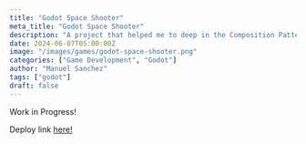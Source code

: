 ```yaml
---
title: "Godot Space Shooter"
meta_title: "Godot Space Shooter"
description: "A project that helped me to deep in the Composition Pattern"
date: 2024-06-07T05:00:00Z
image: "/images/games/godot-space-shooter.png"
categories: ["Game Development", "Godot"]
author: "Manuel Sanchez"
tags: ["godot"]
draft: false
---
```


Work in Progress!

Deploy link <a href="https://godot-space-shooter.netlify.app/" target="_blank">here!</a>
